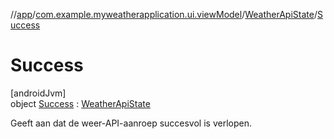 //[app](../../../../index.md)/[com.example.myweatherapplication.ui.viewModel](../../index.md)/[WeatherApiState](../index.md)/[Success](index.md)

# Success

[androidJvm]\
object [Success](index.md) : [WeatherApiState](../index.md)

Geeft aan dat de weer-API-aanroep succesvol is verlopen.
